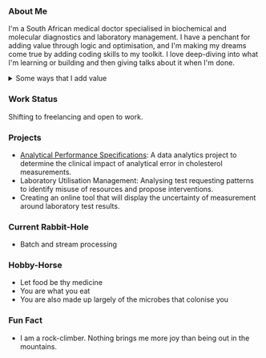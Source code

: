 ### About Me
I'm a South African medical doctor specialised in biochemical and molecular diagnostics and laboratory management. I have a penchant for adding value through logic and optimisation, and I'm making my dreams come true by adding coding skills to my toolkit. I love deep-diving into what I'm learning or building and then giving talks about it when I'm done.

<details>
<summary>Some ways that I add value</summary>


| What I do | How it helps |
|----------:|---------------|
| <p>Analyse large amounts of clinical data to find <br> patterns and models that differentiate diseases | Improves the pathway to health for patients |
| Use lab data and programming to optimise workflows | Increase efficiency and improve job-satisfaction for staff |
| <p>Assist clinicians to differentiate among diagnoses <br>through an understanding of the biochemical nature <br>of diseases and laboratory testing | Reach more accurate diagnoses and personalise patient care |
</details>

### Work Status
Shifting to freelancing and open to work.

### Projects
- [Analytical Performance Specifications](): A data analytics project to determine the clinical impact of analytical error in cholesterol measurements.
- Laboratory Utilisation Management: Analysing test requesting patterns to identify misuse of resources and propose interventions.
- Creating an online tool that will display the uncertainty of measurement around laboratory test results.

### Current Rabbit-Hole
- Batch and stream processing

### Hobby-Horse
- Let food be thy medicine
- You are what you eat
- You are also made up largely of the microbes that colonise you

### Fun Fact
- I am a rock-climber. Nothing brings me more joy than being out in the mountains.

